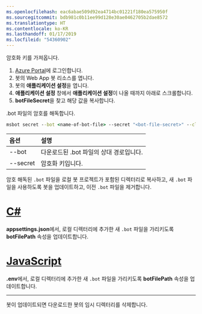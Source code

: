 ```yaml
---
ms.openlocfilehash: eac6abae509d92ea4714bc01221f180ea575950f
ms.sourcegitcommit: bdb981c0b11ee99d128e30ae0462705b2dae8572
ms.translationtype: HT
ms.contentlocale: ko-KR
ms.lasthandoff: 01/17/2019
ms.locfileid: "54360902"
---
```

암호화 키를 가져옵니다.

1. [Azure Portal](http://portal.azure.com/)에 로그인합니다.
1. 봇의 Web App 봇 리소스를 엽니다.
1. 봇의 **애플리케이션 설정**을 엽니다.
1. **애플리케이션 설정** 창에서 **애플리케이션 설정**이 나올 때까지 아래로 스크롤합니다.
1. **botFileSecret**을 찾고 해당 값을 복사합니다.

.bot 파일의 암호를 해독합니다.

```cmd
msbot secret --bot <name-of-bot-file> --secret "<bot-file-secret>" --clear
```

| 옵션 | 설명 |
|:---|:---|
| --bot | 다운로드된 .bot 파일의 상대 경로입니다. |
| --secret | 암호화 키입니다. |

암호 해독된 `.bot` 파일을 로컬 봇 프로젝트가 포함된 디렉터리로 복사하고, 새 `.bot` 파일을 사용하도록 봇을 업데이트하고, 이전 `.bot` 파일을 제거합니다.

# <a name="ctabcsharp"></a>[C#](#tab/csharp)

**appsettings.json**에서, 로컬 디렉터리에 추가한 새 `.bot` 파일을 가리키도록 **botFilePath** 속성을 업데이트합니다.

# <a name="javascripttabjavascript"></a>[JavaScript](#tab/javascript)

**.env**에서, 로컬 디렉터리에 추가한 새 `.bot` 파일을 가리키도록 **botFilePath** 속성을 업데이트합니다.

---

봇이 업데이트되면 다운로드한 봇의 임시 디렉터리를 삭제합니다.